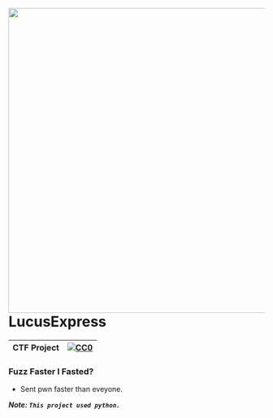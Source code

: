 <br>
<img align="right" src="https://i.ytimg.com/vi/qNoVTWSgZTk/maxresdefault.jpg"  width="600"></img>
<p align="center">
</br>	


# LucusExpress

|CTF Project|[![CC0](https://licensebuttons.net/p/zero/1.0/88x31.png)](https://creativecommons.org/publicdomain/zero/1.0/)|
|----|----|

### Fuzz Faster I Fasted?  </n>
+ Sent pwn faster than eveyone.

***Note: `This project used python.`***
